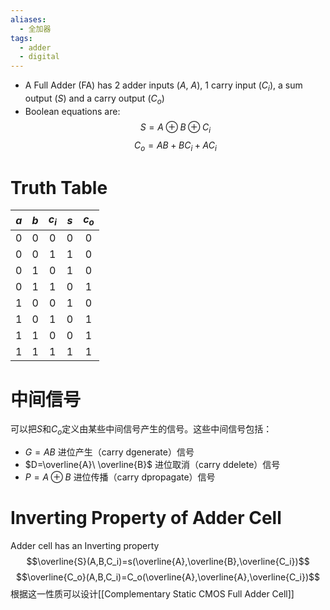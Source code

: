 ```yaml
---
aliases:
  - 全加器
tags:
  - adder
  - digital
---
```


- A Full Adder (FA) has 2 adder inputs ($A$, $A$), 1 carry input ($C_i$), a sum output ($S$) and a carry output ($C_o$)
- Boolean equations are:$$S=A\oplus B \oplus C_i$$ $$C_o=AB+BC_i+AC_i$$

# Truth Table

| $a$ | $b$  | $c_i$ | $s$  | $c_o$ |
| :-: | :-: | :---: | :-: | :---: |
|  0  |  0  |   0   |  0  |   0   |
|  0  |  0  |   1   |  1  |   0   |
|  0  |  1  |   0   |  1  |   0   |
|  0  |  1  |   1   |  0  |   1   |
|  1  |  0  |   0   |  1  |   0   |
|  1  |  0  |   1   |  0  |   1   |
|  1  |  1  |   0   |  0  |   1   |
|  1  |  1  |   1   |  1  |   1   |

# 中间信号

可以把$S$和$C_o$定义由某些中间信号产生的信号。这些中间信号包括：
- $G=AB$ 进位产生（carry dgenerate）信号
- $D=\overline{A}\ \overline{B}$ 进位取消（carry ddelete）信号
- $P=A\oplus B$ 进位传播（carry dpropagate）信号

# Inverting Property of Adder Cell

Adder cell has an Inverting property
$$\overline{S}(A,B,C_i)=s(\overline{A},\overline{B},\overline{C_i})$$
$$\overline{C_o}(A,B,C_i)=C_o(\overline{A},\overline{A},\overline{C_i})$$
根据这一性质可以设计[[Complementary Static CMOS Full Adder Cell]]